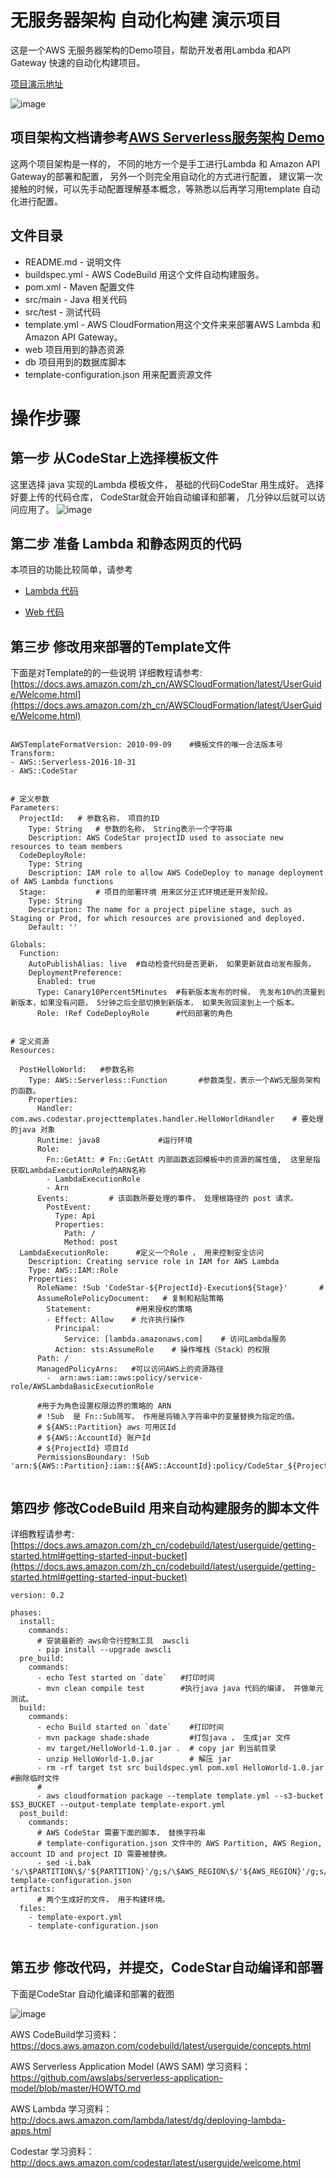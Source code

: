 无服务器架构 自动化构建 演示项目
==============================================

这是一个AWS 无服务器架构的Demo项目，帮助开发者用Lambda 和API Gateway
快速的自动化构建项目。

[项目演示地址](http://dikers.de)

![image](https://github.com/dikers/serverless/blob/master/doc/picture/8.jpg?raw=true)


项目架构文档请参考[AWS Serverless服务架构 Demo ](https://github.com/dikers/serverless)
------------------

这两个项目架构是一样的， 不同的地方一个是手工进行Lambda 和 Amazon API
Gateway的部署和配置， 另外一个则完全用自动化的方式进行配置，
建议第一次接触的时候，可以先手动配置理解基本概念，等熟悉以后再学习用template
自动化进行配置。 

文件目录
-----------



* README.md - 说明文件
* buildspec.yml - AWS CodeBuild 用这个文件自动构建服务。 
* pom.xml - Maven 配置文件
* src/main - Java 相关代码
* src/test - 测试代码
* template.yml - AWS CloudFormation用这个文件来来部署AWS Lambda 和Amazon
  API Gateway。 
* web 项目用到的静态资源
* db 项目用到的数据库脚本
* template-configuration.json 用来配置资源文件



操作步骤
===============================================



第一步  从CodeStar上选择模板文件 
-------------------------------------------------- 
这里选择 java 实现的Lambda 模板文件， 基础的代码CodeStar 用生成好。
选择好要上传的代码仓库， CodeStar就会开始自动编译和部署，
几分钟以后就可以访问应用了。
![image](https://github.com/dikers/serverless/blob/master/doc/picture/50.jpg?raw=true)


第二步 准备 Lambda 和静态网页的代码
-----------------------------------------------

本项目的功能比较简单，请参考
* [Lambda 代码](https://github.com/dikers/codestar/tree/master/src)
     
* [Web 代码](https://github.com/dikers/codestar/tree/master/web)




第三步   修改用来部署的Template文件
-----------------------------------------------

下面是对Template的的一些说明 详细教程请参考:
[https://docs.aws.amazon.com/zh_cn/AWSCloudFormation/latest/UserGuide/Welcome.html](https://docs.aws.amazon.com/zh_cn/AWSCloudFormation/latest/UserGuide/Welcome.html)


```

AWSTemplateFormatVersion: 2010-09-09    #模板文件的唯一合法版本号 
Transform:
- AWS::Serverless-2016-10-31
- AWS::CodeStar


# 定义参数
Parameters:
  ProjectId:   # 参数名称， 项目的ID
    Type: String   # 参数的名称， String表示一个字符串
    Description: AWS CodeStar projectID used to associate new resources to team members
  CodeDeployRole:
    Type: String
    Description: IAM role to allow AWS CodeDeploy to manage deployment of AWS Lambda functions
  Stage:           # 项目的部署环境 用来区分正式环境还是开发阶段。 
    Type: String
    Description: The name for a project pipeline stage, such as Staging or Prod, for which resources are provisioned and deployed.
    Default: ''

Globals:
  Function:
    AutoPublishAlias: live  #自动检查代码是否更新， 如果更新就自动发布服务。
    DeploymentPreference:
      Enabled: true
      Type: Canary10Percent5Minutes  #有新版本发布的时候， 先发布10%的流量到新版本，如果没有问题， 5分钟之后全部切换到新版本， 如果失败回滚到上一个版本。 
      Role: !Ref CodeDeployRole      #代码部署的角色


# 定义资源
Resources:

  PostHelloWorld:   #参数名称
    Type: AWS::Serverless::Function       #参数类型，表示一个AWS无服务架构的函数。 
    Properties:
      Handler: com.aws.codestar.projecttemplates.handler.HelloWorldHandler    # 要处理的java 对象
      Runtime: java8             #运行环境
      Role:
        Fn::GetAtt: # Fn::GetAtt 内部函数返回模板中的资源的属性值,  这里是指获取LambdaExecutionRole的ARN名称
        - LambdaExecutionRole
        - Arn
      Events:         # 该函数所要处理的事件， 处理根路径的 post 请求。
        PostEvent:       
          Type: Api
          Properties:
            Path: /
            Method: post
  LambdaExecutionRole:      #定义一个Role ， 用来控制安全访问
    Description: Creating service role in IAM for AWS Lambda
    Type: AWS::IAM::Role
    Properties:
      RoleName: !Sub 'CodeStar-${ProjectId}-Execution${Stage}'       #
      AssumeRolePolicyDocument:   # 复制和粘贴策略
        Statement:          #用来授权的策略
        - Effect: Allow    # 允许执行操作
          Principal: 
            Service: [lambda.amazonaws.com]    # 访问Lambda服务
          Action: sts:AssumeRole    # 操作堆栈（Stack）的权限
      Path: /
      ManagedPolicyArns:   #可以访问AWS上的资源路径
        -  arn:aws:iam::aws:policy/service-role/AWSLambdaBasicExecutionRole
        
      #用于为角色设置权限边界的策略的 ARN
      # !Sub  是 Fn::Sub简写， 作用是将输入字符串中的变量替换为指定的值。  
      # ${AWS::Partition} aws 可用区Id
      # ${AWS::AccountId} 账户Id
      # ${ProjectId} 项目Id
      PermissionsBoundary: !Sub 'arn:${AWS::Partition}:iam::${AWS::AccountId}:policy/CodeStar_${ProjectId}_PermissionsBoundary'


```




第四步  修改CodeBuild 用来自动构建服务的脚本文件
------------------------------------------------- 

详细教程请参考:
[https://docs.aws.amazon.com/zh_cn/codebuild/latest/userguide/getting-started.html#getting-started-input-bucket](https://docs.aws.amazon.com/zh_cn/codebuild/latest/userguide/getting-started.html#getting-started-input-bucket)

```
version: 0.2

phases:
  install:
    commands:
      # 安装最新的 aws命令行控制工具  awscli
      - pip install --upgrade awscli
  pre_build:
    commands:
      - echo Test started on `date`   #打印时间
      - mvn clean compile test        #执行java java 代码的编译， 并做单元测试。 
  build:
    commands:
      - echo Build started on `date`    #打印时间
      - mvn package shade:shade         #打包java ， 生成jar 文件
      - mv target/HelloWorld-1.0.jar .  # copy jar 到当前目录
      - unzip HelloWorld-1.0.jar        # 解压 jar
      - rm -rf target tst src buildspec.yml pom.xml HelloWorld-1.0.jar  #删除临时文件
      # 
      - aws cloudformation package --template template.yml --s3-bucket $S3_BUCKET --output-template template-export.yml
  post_build:
    commands:
      # AWS CodeStar 需要下面的脚本， 替换字符串
      # template-configuration.json 文件中的 AWS Partition, AWS Region, account ID and project ID 需要被替换。  
      - sed -i.bak 's/\$PARTITION\$/'${PARTITION}'/g;s/\$AWS_REGION\$/'${AWS_REGION}'/g;s/\$ACCOUNT_ID\$/'${ACCOUNT_ID}'/g;s/\$PROJECT_ID\$/'${PROJECT_ID}'/g' template-configuration.json
artifacts:
      # 两个生成好的文件， 用于构建环境。 
  files:
    - template-export.yml
    - template-configuration.json


```






第五步 修改代码，并提交，CodeStar自动编译和部署
------------------------------------------------------------------------- 
下面是CodeStar 自动化编译和部署的截图

![image](https://github.com/dikers/serverless/blob/master/doc/picture/40.jpg?raw=true)


 
AWS CodeBuild学习资料： 
https://docs.aws.amazon.com/codebuild/latest/userguide/concepts.html

AWS Serverless Application Model (AWS SAM) 学习资料： 
https://github.com/awslabs/serverless-application-model/blob/master/HOWTO.md

AWS Lambda 学习资料： 
http://docs.aws.amazon.com/lambda/latest/dg/deploying-lambda-apps.html

Codestar 学习资料：
http://docs.aws.amazon.com/codestar/latest/userguide/welcome.html

 